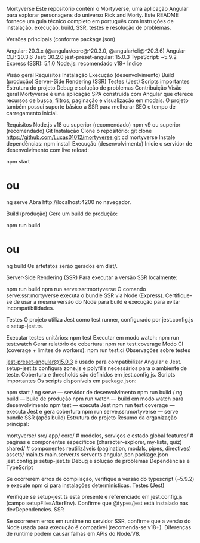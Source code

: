 Mortyverse
Este repositório contém o Mortyverse, uma aplicação Angular para explorar personagens do universo Rick and Morty. Este README fornece um guia técnico completo em português com instruções de instalação, execução, build, SSR, testes e resolução de problemas.

Versões principais (conforme package.json)

Angular: 20.3.x (@angular/core@^20.3.0, @angular/cli@^20.3.6)
Angular CLI: 20.3.6
Jest: 30.2.0
jest-preset-angular: 15.0.3
TypeScript: ~5.9.2
Express (SSR): 5.1.0
Node.js: recomendado v18+
Índice

Visão geral
Requisitos
Instalação
Execução (desenvolvimento)
Build (produção)
Server-Side Rendering (SSR)
Testes (Jest)
Scripts importantes
Estrutura do projeto
Debug e solução de problemas
Contribuição
Visão geral
Mortyverse é uma aplicação SPA construída com Angular que oferece recursos de busca, filtros, paginação e visualização em modais. O projeto também possui suporte básico a SSR para melhorar SEO e tempo de carregamento inicial.

Requisitos
Node.js v18 ou superior (recomendado)
npm v9 ou superior (recomendado)
Git
Instalação
Clone o repositório:
git clone https://github.com/Lucas01012/mortyverse.git
cd mortyverse
Instale dependências:
npm install
Execução (desenvolvimento)
Inicie o servidor de desenvolvimento com live reload:

npm start
# ou
ng serve
Abra http://localhost:4200 no navegador.

Build (produção)
Gere um build de produção:

npm run build
# ou
ng build
Os artefatos serão gerados em dist/.

Server-Side Rendering (SSR)
Para executar a versão SSR localmente:

npm run build
npm run serve:ssr:mortyverse
O comando serve:ssr:mortyverse executa o bundle SSR via Node (Express). Certifique-se de usar a mesma versão do Node para build e execução para evitar incompatibilidades.

Testes
O projeto utiliza Jest como test runner, configurado por jest.config.js e setup-jest.ts.

Executar testes unitários:
npm test
Executar em modo watch:
npm run test:watch
Gerar relatório de cobertura:
npm run test:coverage
Modo CI (coverage + limites de workers):
npm run test:ci
Observações sobre testes

jest-preset-angular@15.0.3 é usado para compatibilizar Angular e Jest.
setup-jest.ts configura zone.js e polyfills necessários para o ambiente de teste.
Cobertura e thresholds são definidos em jest.config.js.
Scripts importantes
Os scripts disponíveis em package.json:

npm start / ng serve — servidor de desenvolvimento
npm run build / ng build — build de produção
npm run watch — build em modo watch para desenvolvimento
npm test — executa Jest
npm run test:coverage — executa Jest e gera cobertura
npm run serve:ssr:mortyverse — serve bundle SSR (após build)
Estrutura do projeto
Resumo da organização principal:

mortyverse/
  src/
    app/
      core/        # modelos, serviços e estado global
      features/    # páginas e componentes específicos (character-explorer, my-lists, quiz)
      shared/      # componentes reutilizáveis (pagination, modals, pipes, directives)
    assets/
    main.ts
    main.server.ts
    server.ts
  angular.json
  package.json
  jest.config.js
  setup-jest.ts
Debug e solução de problemas
Dependências e TypeScript

Se ocorrerem erros de compilação, verifique a versão do typescript (~5.9.2) e execute npm ci para instalações determinísticas.
Testes (Jest)

Verifique se setup-jest.ts está presente e referenciado em jest.config.js (campo setupFilesAfterEnv).
Confirme que @types/jest está instalado nas devDependencies.
SSR

Se ocorrerem erros em runtime no servidor SSR, confirme que a versão do Node usada para execução é compatível (recomenda-se v18+). Diferenças de runtime podem causar falhas em APIs do Node/V8.